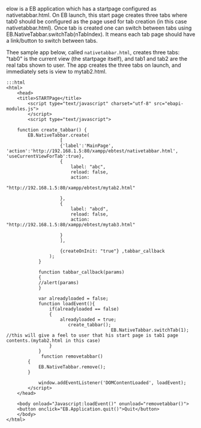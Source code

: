 elow is a EB application which has a startpage configured as nativetabbar.html. On EB launch, this start page creates three tabs where tab0 should be configured as the page used for tab creation (in this case nativetabbar.html). Once tab is created one can switch between tabs using EB.NativeTabbar.switchTab(nTabIndex). It means each tab page should have a link/button to switch between tabs.

Thee sample app below, called `nativetabbar.html`, creates three tabs: "tab0" is the current view (the startpage itself), and tab1 and tab2 are the real tabs shown to user. The app creates the three tabs on launch, and immediately sets is view to mytab2.html.


	:::html
	<html>
	    <head>
		<title>STARTPage</title>
	        <script type="text/javascript" charset="utf-8" src="ebapi-modules.js">     
	        </script>
	        <script type="text/javascript">	

		function create_tabbar() {
			EB.NativeTabbar.create(
						[
						{'label':'MainPage', 'action':'http://192.168.1.5:80/xampp/ebtest/nativetabbar.html', 'useCurrentViewForTab':true},
						{
							label: "abc",
							reload: false,
							action:   
	                                            "http://192.168.1.5:80/xampp/ebtest/mytab2.html"
						
						},
						{
							label: "abcd",
							reload: false,
							action: "http://192.168.1.5:80/xampp/ebtest/mytab3.html"
						
						}
						],
					
						{createOnInit: "true"} ,tabbar_callback   
					);
				}

				function tabbar_callback(params) 
				{
				//alert(params)
				}
				
	   			var alreadyloaded = false;
				function loadEvent(){
					if(alreadyloaded == false)
					{
						alreadyloaded = true;
					       create_tabbar();
	                                       EB.NativeTabbar.switchTab(1);	//this will give a feel to user that his start page is tab1 page contents.(mytab2.html in this case)				
					}				
	            }
				 function removetabbar()
	        {
	        	EB.NativeTabbar.remove();
	        }

	            window.addEventListener('DOMContentLoaded', loadEvent);
	        </script>
	    </head>

	    <body onload="Javascript:loadEvent()" onunload="removetabbar()">	
	    <button onclick="EB.Application.quit()">Quit</button>
	    </body>
	</html>

